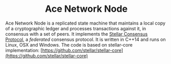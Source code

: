 <div align="center">
    <!-- <a href="https://stellar.org"><img alt="Stellar" src="https://github.com/stellar/.github/raw/master/stellar-logo.png" width="558" /></a> -->
    <!-- <br/> -->
    <!-- <strong>Creating equitable access to the global financial system</strong> -->
    <h1>Ace Network Node</h1>
</div>

<!--
<p align="center">
    <a href="https://github.com/stellar/stellar-core/actions"><img alt="Build Status" src="https://github.com/stellar/stellar-core/workflows/.github/workflows/build.yml/badge.svg?branch=auto" /></a>
</p>
-->

Ace Network Node is a replicated state machine that maintains a local copy of a cryptographic ledger and processes transactions against it, in consensus with a set of peers.
It implements the [Stellar Consensus Protocol](https://github.com/stellar/stellar-core/blob/master/src/scp/readme.md), a _federated_ consensus protocol.
It is written in C++14 and runs on Linux, OSX and Windows.
The code is based on stellar-core implementation: [https://github.com/stellar/stellar-core](https://github.com/stellar/stellar-core)
<!-- Learn more by reading the [overview document](https://github.com/stellar/stellar-core/blob/master/docs/readme.md). -->

<!--
# Documentation

Documentation of the code's layout and abstractions, as well as for the
functionality available, can be found in
[`./docs`](https://github.com/stellar/stellar-core/tree/master/docs).

# Installation

See [Installation](./INSTALL.md)

# Contributing

See [Contributing](./CONTRIBUTING.md)

# Running tests

See [running tests](./CONTRIBUTING.md#running-tests)
-->